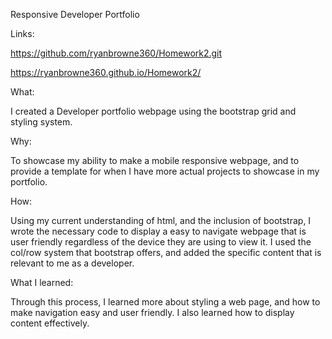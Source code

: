 Responsive Developer Portfolio

Links:

https://github.com/ryanbrowne360/Homework2.git

https://ryanbrowne360.github.io/Homework2/

What:

I created a Developer portfolio webpage using the bootstrap grid and styling system.

Why:

To showcase my ability to make a mobile responsive webpage, and to provide a template for when I have more actual projects to showcase in my portfolio. 

How:

Using my current understanding of html, and the inclusion of bootstrap, I wrote the necessary code to display a easy to navigate webpage that is user friendly regardless of the device they are using to view it. I used the col/row system that bootstrap offers, and added the specific content that is relevant to me as a developer.

What I learned:

Through this process, I learned more about styling a web page, and how to make navigation easy and user friendly. I also learned how to display content effectively.



